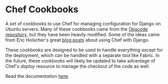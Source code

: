 Chef Cookbooks
==============

A set of cookbooks to use Chef for managing configuration for Django on Ubuntu
servers.  Many of these cookbooks came from the [Opscode repository][1], but
they have been heavily modified.  Some of the ideas came from Eric Holscher's
great [blog posts][2] about using Chef with Django.

These cookbooks are designed to be used to handle everything except for the
deployment, which can be handled with a separate tool like Fabric.  In the
future, these cookbooks will likely be updated to take advantage of Chef's
*deploy* resource to manage the checkout of the code as well.

Read the documentation [here][3].

[1]: https://github.com/opscode/cookbooks
[2]: http://ericholscher.com/blog/2010/nov/8/building-django-app-server-chef/
[3]: http://lincolnloop.github.com/chef-cookbooks/
